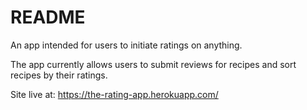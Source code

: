 # README

An app intended for users to initiate ratings on anything.

The app currently allows users to submit reviews for recipes and sort recipes by their ratings.

Site live at: https://the-rating-app.herokuapp.com/
